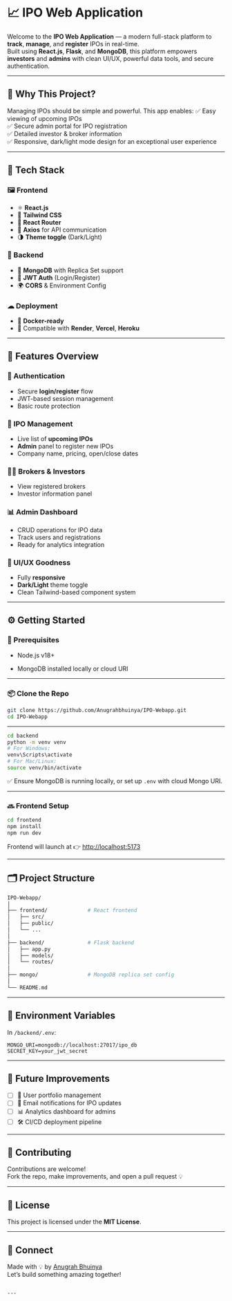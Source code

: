 


# 📈 IPO Web Application

Welcome to the **IPO Web Application** — a modern full-stack platform to **track**, **manage**, and **register** IPOs in real-time.  
Built using **React.js**, **Flask**, and **MongoDB**, this platform empowers **investors** and **admins** with clean UI/UX, powerful data tools, and secure authentication.

---

## 🚀 Why This Project?

Managing IPOs should be simple and powerful. This app enables:
✅ Easy viewing of upcoming IPOs  
✅ Secure admin portal for IPO registration  
✅ Detailed investor & broker information  
✅ Responsive, dark/light mode design for an exceptional user experience

---

## 🔧 Tech Stack

### 🖼 Frontend
- ⚛️ **React.js**
- 🎨 **Tailwind CSS**
- 🔁 **React Router**
- 📡 **Axios** for API communication
- 🌗 **Theme toggle** (Dark/Light)

### 🧠 Backend

- 🍃 **MongoDB** with Replica Set support
- 🔐 **JWT Auth** (Login/Register)
- 🌍 **CORS** & Environment Config

### ☁ Deployment
- 🐳 **Docker-ready**
- 🚀 Compatible with **Render**, **Vercel**, **Heroku**

---

## 📸 Features Overview

### 🔐 Authentication
- Secure **login/register** flow
- JWT-based session management
- Basic route protection

### 🏦 IPO Management
- Live list of **upcoming IPOs**
- **Admin** panel to register new IPOs
- Company name, pricing, open/close dates

### 🧑‍💼 Brokers & Investors
- View registered brokers
- Investor information panel

### 📊 Admin Dashboard
- CRUD operations for IPO data
- Track users and registrations
- Ready for analytics integration

### 🎨 UI/UX Goodness
- Fully **responsive**
- **Dark/Light** theme toggle
- Clean Tailwind-based component system

---

## ⚙️ Getting Started

### 🧾 Prerequisites
- Node.js v18+

- MongoDB installed locally or cloud URI

---

### 📦 Clone the Repo

```bash
git clone https://github.com/Anugrahbhuinya/IPO-Webapp.git
cd IPO-Webapp
```

---


```bash
cd backend
python -m venv venv
# For Windows:
venv\Scripts\activate
# For Mac/Linux:
source venv/bin/activate


```

✅ Ensure MongoDB is running locally, or set up `.env` with cloud Mongo URI.

---

### 🔜 Frontend Setup

```bash
cd frontend
npm install
npm run dev
```

Frontend will launch at 👉 [http://localhost:5173](http://localhost:5173)

---

## 🗂 Project Structure

```bash
IPO-Webapp/
│
├── frontend/             # React frontend
│   ├── src/
│   ├── public/
│   └── ...
│
├── backend/              # Flask backend
│   ├── app.py
│   ├── models/
│   └── routes/
│
├── mongo/                # MongoDB replica set config
│
└── README.md
```

---

## 🔐 Environment Variables

In `/backend/.env`:

```env
MONGO_URI=mongodb://localhost:27017/ipo_db
SECRET_KEY=your_jwt_secret
```

---

## 📌 Future Improvements

- [ ] 💼 User portfolio management
- [ ] 📧 Email notifications for IPO updates
- [ ] 📊 Analytics dashboard for admins
- [ ] 🛠 CI/CD deployment pipeline

---

## 🤝 Contributing

Contributions are welcome!  
Fork the repo, make improvements, and open a pull request 💡

---

## 📃 License

This project is licensed under the **MIT License**.

---

## 🔗 Connect

Made with 💡 by [Anugrah Bhuinya](https://github.com/Anugrahbhuinya)  
Let’s build something amazing together!
```

---
